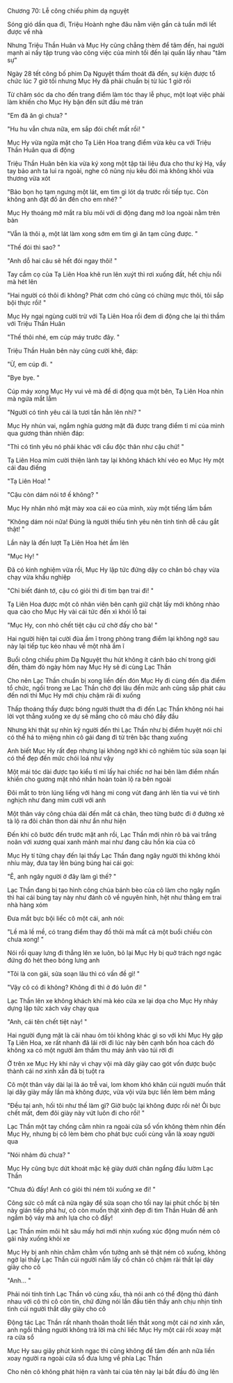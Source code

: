 




Chương 70: Lễ công chiếu phim dạ nguyệt

Sóng gió dần qua đi, Triệu Hoành nghe đâu nằm viện gần cả tuần mới lết được về nhà

Nhưng Triệu Thần Huân và Mục Hy cũng chẳng thèm để tâm đến, hai người mạnh ai nấy tập trung vào công việc của mình tối đến lại quấn lấy nhau "tâm sự"

Ngày 28 tết công bố phim Dạ Nguyệt thấm thoát đã đến, sự kiện được tổ chức lúc 7 giờ tối nhưng Mục Hy đã phải chuẩn bị từ lúc 1 giờ rồi

Từ chăm sóc da cho đến trang điểm làm tóc thay lễ phục, một loạt việc phải làm khiến cho Mục Hy bận đến sứt đầu mẻ trán

"Em đã ăn gì chưa? "

"Hu hu vẫn chưa nữa, em sắp đói chết mất rồi! "

Mục Hy vừa ngửa mặt cho Tạ Liên Hoa trang điểm vừa kêu ca với Triệu Thần Huân qua di động

Triệu Thần Huân bên kia vừa ký xong một tập tài liệu đưa cho thư ký Hạ, vẩy tay bảo anh ta lui ra ngoài, nghe cô nũng nịu kêu đói mà không khỏi vừa thương vừa xót

"Bảo bọn họ tạm ngưng một lát, em tìm gì lót dạ trước rồi tiếp tục. Còn không anh đặt đồ ăn đến cho em nhé? "

Mục Hy thoáng mở mắt ra bĩu môi với di động đang mở loa ngoài nằm trên bàn

"Vẫn là thôi ạ, một lát làm xong sớm em tìm gì ăn tạm cũng được. "

"Thế đói thì sao? "

"Anh dỗ hai câu sẽ hết đói ngay thôi! "

Tay cầm cọ của Tạ Liên Hoa khẽ run lên xuýt thì rơi xuống đất, hết chịu nổi mà hét lên


"Hai người có thôi đi không? Phát cơm chó cũng có chừng mực thôi, tôi sắp bội thực rồi! "

Mục Hy ngại ngùng cười trừ với Tạ Liên Hoa rồi đem di động che lại thì thầm với Triệu Thần Huân

"Thế thôi nhé, em cúp máy trước đây. "

Triệu Thần Huân bên này cũng cười khẽ, đáp:

"Ừ, em cúp đi. "

"Bye bye. "

Cúp máy xong Mục Hy vui vẻ mà để di động qua một bên, Tạ Liên Hoa nhìn mà ngứa mắt lắm

"Người có tình yêu cái là tươi tắn hẳn lên nhỉ? "

Mục Hy nhún vai, ngắm nghía gương mặt đã được trang điểm tỉ mỉ của mình qua gương thản nhiên đáp:

"Thì có tình yêu nó phải khác với cẩu độc thân như cậu chứ! "

Tạ Liên Hoa mỉm cười thiện lành tay lại không khách khí véo eo Mục Hy một cái đau điếng

"Tạ Liên Hoa! "

"Cậu còn dám nói tớ ế không? "

Mục Hy nhăn nhó mặt mày xoa cái eo của mình, xùy một tiếng lầm bầm

"Không dám nói nữa! Đúng là người thiếu tình yêu nên tính tình dễ cáu gắt thật! "

Lần này là đến lượt Tạ Liên Hoa hét ầm lên

"Mục Hy! "

Đã có kinh nghiệm vừa rồi, Mục Hy lập tức đứng dậy co chân bỏ chạy vừa chạy vừa khẩu nghiệp

"Chỉ biết đánh tớ, cậu có giỏi thì đi tìm bạn trai đi! "

Tạ Liên Hoa được một cô nhân viên bên cạnh giữ chặt lấy mới không nhào qua cào cho Mục Hy vài cái tức đến xì khói lỗ tai

"Mục Hy, con nhỏ chết tiệt cậu cứ chờ đấy cho bà! "

Hai người hiện tại cười đùa ầm ĩ trong phòng trang điểm lại không ngờ sau này lại tiếp tục kéo nhau về một nhà ầm ĩ


Buổi công chiếu phim Dạ Nguyệt thu hút không ít cánh báo chí trong giới đến, thảm đỏ ngày hôm nay Mục Hy sẽ đi cùng Lạc Thần

Cho nên Lạc Thần chuẩn bị xong liền đến đón Mục Hy đi cùng đến địa điểm tổ chức, ngồi trong xe Lạc Thần chờ đợi lâu đến mức anh cũng sắp phát cáu đến nơi thì Mục Hy mới chịu chậm rãi đi xuống

Thấp thoáng thấy được bóng người thướt tha đi đến Lạc Thần không nói hai lời vọt thẳng xuống xe dự sẽ mắng cho cô máu chó đầy đầu

Nhưng khi thật sự nhìn kỹ người đến thì Lạc Thần như bị điểm huyệt nói chỉ có thể há to miệng nhìn cô gái đang đi từ trên bậc thang xuống

Anh biết Mục Hy rất đẹp nhưng lại không ngờ khi cô nghiêm túc sửa soạn lại có thể đẹp đến mức chói loá như vậy

Một mái tóc dài được tạo kiểu tỉ mỉ lấy hai chiếc nơ hai bên làm điểm nhấn khiến cho gương mặt nhỏ nhắn hoàn toàn lộ ra bên ngoài

Đôi mắt to tròn lúng liếng với hàng mi cong vút đang ánh lên tia vui vẻ tinh nghịch như đang mỉm cười với anh

Một thân váy công chúa dài đến mắt cá chân, theo từng bước đi ở đường xẻ tà lộ ra đôi chân thon dài như ẩn như hiện

Đến khi cô bước đến trước mặt anh rồi, Lạc Thần mới nhìn rõ bả vai trắng noãn với xương quai xanh mảnh mai như đang câu hồn kia của cô

Mục Hy tí tửng chạy đến lại thấy Lạc Thần đang ngây người thì không khỏi nhíu mày, đưa tay lên búng búng hai cái gọi:

"Ê, anh ngây người ở đây làm gì thế? "

Lạc Thần đang bị tạo hình công chúa bánh bèo của cô làm cho ngây ngẩn thì hai cái búng tay này như đánh cô về nguyên hình, hệt như thằng em trai nhà hàng xóm

Đưa mắt bực bội liếc cô một cái, anh nói:

"Lề mà lề mề, có trang điểm thay đồ thôi mà mất cả một buổi chiều còn chưa xong! "

Nói rồi quay lưng đi thẳng lên xe luôn, bỏ lại Mục Hy bị quở trách ngơ ngác đứng đó hét theo bóng lưng anh

"Tôi là con gái, sửa soạn lâu thì có vấn đề gì! "

"Vậy cô có đi không? Không đi thì ở đó luôn đi! "

Lạc Thần lên xe không khách khí mà kéo cửa xe lại dọa cho Mục Hy nhảy dựng lập tức xách váy chạy qua

"Anh, cái tên chết tiệt này! "

Hai người đụng mặt là cãi nhau ỏm tỏi không khác gì so với khi Mục Hy gặp Tạ Liên Hoa, xe rất nhanh đã lái rời đi lúc này bên cạnh bồn hoa cách đó không xa có một người âm thầm thu máy ảnh vào túi rời đi

Ở trên xe Mục Hy khi nảy vì chạy vội mà dây giày cao gót vốn được buộc thành cái nơ xinh xắn đã bị tuột ra


Cô một thân váy dài lại là áo trễ vai, lom khom khó khăn cúi người muốn thắt lại dây giày mấy lần mà không được, vừa vội vừa bực liền lèm bèm mắng

"Đều tại anh, hối tôi như thế làm gì? Giờ buộc lại không được rồi nè! Ôi bực chết mất, đem đôi giày này vứt luôn đi cho rồi! "

Lạc Thần một tay chống cằm nhìn ra ngoài cửa sổ vốn không thèm nhìn đến Mục Hy, nhưng bị cô lèm bèm cho phát bực cuối cùng vẫn là xoay người qua

"Nói nhảm đủ chưa? "

Mục Hy cũng bực dứt khoát mặc kệ giày dưới chân ngẩng đầu lườm Lạc Thần

"Chưa đủ đấy! Anh có giỏi thì ném tôi xuống xe đi! "

Công sức cô mất cả nửa ngày để sửa soạn cho tối nay lại phút chốc bị tên này gián tiếp phá hư, cô còn muốn thật xinh đẹp đi tìm Thần Huân để anh ngắm bộ váy mà anh lựa cho cô đấy!

Lạc Thần mím môi hít sâu mấy hơi mới nhịn xuống xúc động muốn ném cô gái này xuống khỏi xe

Mục Hy bị anh nhìn chằm chằm vốn tưởng anh sẽ thật ném cô xuống, không ngờ lại thấy Lạc Thần cúi người nắm lấy cổ chân cô chậm rãi thắt lại dây giày cho cô

"Anh... "

Phải nói tính tình Lạc Thần vô cùng xấu, thà nói anh có thể động thủ đánh nhau với cô thì cô còn tin, chứ đừng nói lần đầu tiên thấy anh chịu nhịn tính tình cúi người thắt dây giày cho cô

Động tác Lạc Thần rất nhanh thoăn thoắt liền thắt xong một cái nơ xinh xắn, anh ngồi thẳng người không trả lời mà chỉ liếc Mục Hy một cái rồi xoay mặt ra cửa sổ

Mục Hy sau giây phút kinh ngạc thì cũng không để tâm đến anh nữa liền xoay người ra ngoài cửa sổ đưa lưng về phía Lạc Thần

Cho nên cô không phát hiện ra vành tai của tên này lại bắt đầu đỏ ửng lên





